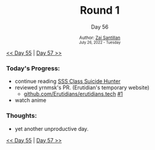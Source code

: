 <div align="center">
    <h1>Round 1</h1>
    <p>Day 56</p>
    <sub>
      Author: <a href="https://github.com/plskz" target="_blank">Zai Santillan</a>
      <br>
      <small>July 26, 2022 - Tuesday</small>
    </sub>
  </div>

[<< Day 55](day055.md) | [Day 57 >>](day057.md)

### Today's Progress:

- continue reading [SSS Class Suicide Hunter](https://toonily.com/webtoon/sss-class-suicide-hunter)
- reviewed yrnmsk's PR. (Erutidian's temporary website)
  - [github.com/Erutidians/erutidians.tech](https://github.com/Erutidians/erutidians.tech) [#1](https://github.com/Erutidians/erutidians.tech/pull/1)
- watch anime

### Thoughts:

- yet another unproductive day.

[<< Day 55](day055.md) | [Day 57 >>](day057.md)
